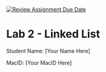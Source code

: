 [![Review Assignment Due Date](https://classroom.github.com/assets/deadline-readme-button-24ddc0f5d75046c5622901739e7c5dd533143b0c8e959d652212380cedb1ea36.svg)](https://classroom.github.com/a/AnXPQ1Al)
# Lab 2 - Linked List

Student Name: [Your Name Here]

MacID: [Your MacID Here]
